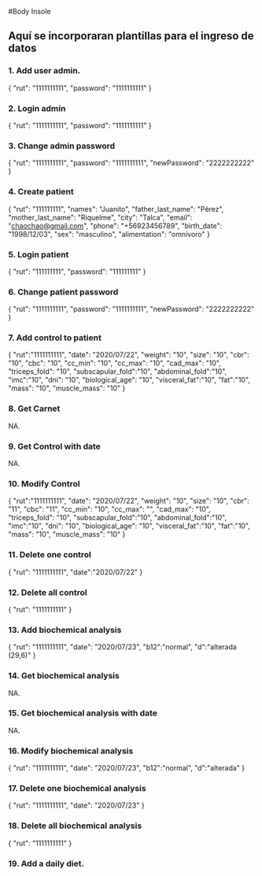 #Body Insole

## Aquí se incorporaran plantillas para el ingreso de datos

### 1. Add user admin.
{
    "rut": "1111111111",
    "password": "1111111111"
}

### 2. Login admin
{
    "rut": "1111111111",
    "password": "1111111111"
}

### 3. Change admin password
{
    "rut": "1111111111",
    "password": "1111111111",
    "newPassword": "2222222222"
}

### 4. Create patient
{
    "rut": "111111111",
    "names": "Juanito",
    "father_last_name": "Pérez",
    "mother_last_name": "Riquelme",
    "city": "Talca",
    "email": "chaochao@gmail.com",
    "phone": "+56923456789",
    "birth_date": "1998/12/03",
    "sex": "masculino",
    "alimentation": "omnívoro"
}

### 5. Login patient
{
    "rut": "111111111",
    "password": "111111111"
}

### 6. Change patient password
{
    "rut": "1111111111",
    "password": "1111111111",
    "newPassword": "2222222222"
}

### 7. Add control to patient
{
    "rut":"1111111111",
    "date": "2020/07/22",
    "weight": "10",
    "size": "10",
    "cbr": "10",
    "cbc": "10",
    "cc_min": "10",
    "cc_max": "10",
    "cad_max": "10",
    "triceps_fold": "10",
    "subscapular_fold":"10",
    "abdominal_fold":"10",
    "imc":"10",
    "dni": "10",
    "biological_age": "10",
    "visceral_fat":"10",
    "fat":"10",
    "mass": "10",
    "muscle_mass": "10"
}

### 8. Get Carnet
NA.

### 9. Get Control with date
NA.

### 10. Modify Control
{
    "rut":"1111111111",
    "date": "2020/07/22",
    "weight": "10",
    "size": "10",
    "cbr": "11",
    "cbc": "11",
    "cc_min": "10",
    "cc_max": "",
    "cad_max": "10",
    "triceps_fold": "10",
    "subscapular_fold":"10",
    "abdominal_fold":"10",
    "imc":"10",
    "dni": "10",
    "biological_age": "10",
    "visceral_fat":"10",
    "fat":"10",
    "mass": "10",
    "muscle_mass": "10"
}

### 11. Delete one control
{
    "rut": "1111111111",
    "date":"2020/07/22"
}

### 12. Delete all control
{
    "rut": "1111111111"
}

### 13. Add biochemical analysis
{
    "rut": "1111111111",
    "date": "2020/07/23",
    "b12":"normal",
    "d":"alterada (29,6)"
}

### 14. Get biochemical analysis
NA.

### 15. Get biochemical analysis with date
NA.

### 16. Modify biochemical analysis
{
    "rut": "1111111111",
    "date": "2020/07/23",
    "b12":"normal",
    "d":"alterada"
}

### 17. Delete one biochemical analysis
{
    "rut": "1111111111",
    "date": "2020/07/23"
}

### 18. Delete all biochemical analysis
{
    "rut": "1111111111"
}

### 19. Add a daily diet.
